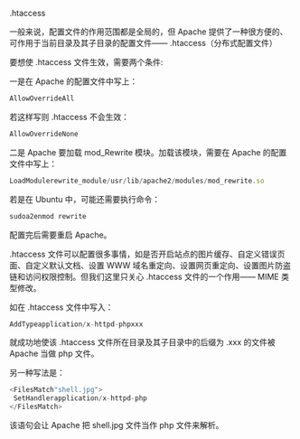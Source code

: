.htaccess

一般来说，配置文件的作用范围都是全局的，但 Apache 提供了一种很方便的、可作用于当前目录及其子目录的配置文件—— .htaccess（分布式配置文件）

要想使 .htaccess 文件生效，需要两个条件:

一是在 Apache 的配置文件中写上：

```javascript
AllowOverrideAll
```

若这样写则 .htaccess 不会生效：

```javascript
AllowOverrideNone
```

二是 Apache 要加载 mod_Rewrite 模块。加载该模块，需要在 Apache 的配置文件中写上：

```javascript
LoadModulerewrite_module/usr/lib/apache2/modules/mod_rewrite.so
```

若是在 Ubuntu 中，可能还需要执行命令：

```javascript
sudoa2enmod rewrite
```

配置完后需要重启 Apache。

.htaccess 文件可以配置很多事情，如是否开启站点的图片缓存、自定义错误页面、自定义默认文档、设置 WWW 域名重定向、设置网页重定向、设置图片防盗链和访问权限控制。但我们这里只关心 .htaccess 文件的一个作用—— MIME 类型修改。

如在 .htaccess 文件中写入：

```javascript
AddTypeapplication/x-httpd-phpxxx
```

就成功地使该 .htaccess 文件所在目录及其子目录中的后缀为 .xxx 的文件被 Apache 当做 php 文件。

另一种写法是：

```javascript
<FilesMatch"shell.jpg">
 SetHandlerapplication/x-httpd-php
</FilesMatch>
```

该语句会让 Apache 把 shell.jpg 文件当作 php 文件来解析。



